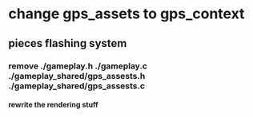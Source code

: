 
#  change gps_assets to gps_context

## pieces flashing system

### remove ./gameplay.h ./gameplay.c ./gameplay_shared/gps_assests.h ./gameplay_shared/gps_assests.c

#### rewrite the rendering stuff
